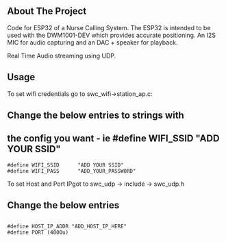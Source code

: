 
<!-- ABOUT THE PROJECT -->
## About The Project



Code for ESP32 of a Nurse Calling System. The ESP32 is intended to be used with the DWM1001-DEV which provides accurate positioning.
An I2S MIC for audio capturing and an DAC + speaker for playback.

Real Time Audio streaming using UDP.



## Usage

To set wifi credentials go to swc_wifi->station_ap.c:

##     Change the below entries to strings with
##     the config you want - ie #define WIFI_SSID "ADD YOUR SSID"

    #define WIFI_SSID      "ADD YOUR SSID"
    #define WIFI_PASS      "ADD_YOUR_PASSWORD"

To set Host and Port IPgot to swc_udp -> include -> swc_udp.h

## Change the below entries
## 
    #define HOST_IP_ADDR "ADD_HOST_IP_HERE"
    #define PORT (4000u)

